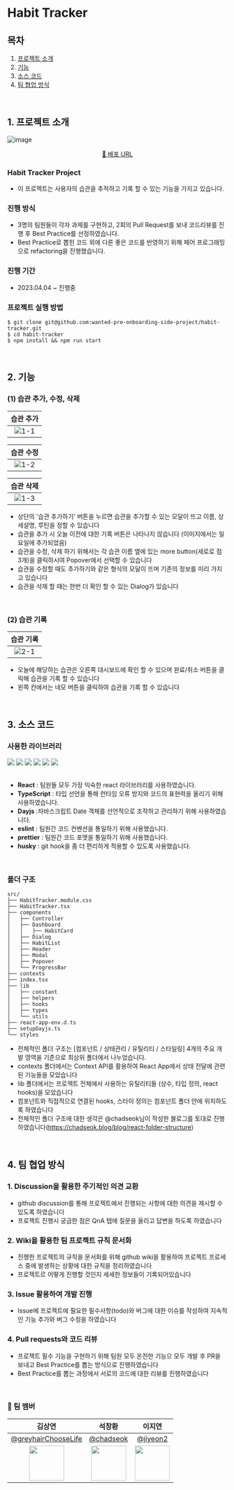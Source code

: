 # Habit Tracker

## 목차

1. [프로젝트 소개](#1-프로젝트-소개)
2. [기능](#2-기능)
3. [소스 코드](#3-소스-코드)
4. [팀 협업 방식](#4-팀-협업-방식)

<br>

## 1. 프로젝트 소개

![image](https://cdn.discordapp.com/attachments/1016940382061346880/1117450756438642718/main-image.png)

<p align="center">
  <a href="http://habit-tracker-project.s3-website.ap-northeast-2.amazonaws.com/">🔗 배포 URL</a>
</p>

### Habit Tracker Project

- 이 프로젝트는 사용자의 습관을 추적하고 기록 할 수 있는 기능을 가지고 있습니다.

### 진행 방식

- 3명의 팀원들이 각자 과제를 구현하고, 2회의 Pull Request를 보내 코드리뷰를 진행 후 Best Practice를 선정하였습니다.
- Best Practice로 뽑힌 코드 외에 다른 좋은 코드를 반영하기 위해 페어 프로그래밍으로 refactoring을 진행했습니다.

### 진행 기간

- 2023.04.04 ~ 진행중

### 프로젝트 실행 방법

```
$ git clone git@github.com:wanted-pre-onboarding-side-project/habit-tracker.git
$ cd habit-tracker
$ npm install && npm run start
```

<br>

## 2. 기능

### (1) 습관 추가, 수정, 삭제

|                                           습관 추가                                            |
| :--------------------------------------------------------------------------------------------: |
| ![1-1](https://cdn.discordapp.com/attachments/1016940382061346880/1117406983188922448/1-1.gif) |

|                                           습관 수정                                            |
| :--------------------------------------------------------------------------------------------: |
| ![1-2](https://cdn.discordapp.com/attachments/1016940382061346880/1117407016814641242/1-2.gif) |

|                                           습관 삭제                                            |
| :--------------------------------------------------------------------------------------------: |
| ![1-3](https://cdn.discordapp.com/attachments/1016940382061346880/1117407044308316230/1-3.gif) |

- 상단의 '습관 추가하기' 버튼을 누르면 습관을 추가할 수 있는 모달이 뜨고 이름, 상세설명, 루틴을 정할 수 있습니다
- 습관을 추가 시 오늘 이전에 대한 기록 버튼은 나타나지 않습니다 (이미지에서는 일요일에 추가되었음)
- 습관을 수정, 삭제 하기 위해서는 각 습관 이름 옆에 있는 more button(세로로 점 3개)을 클릭하시여 Popover에서 선택할 수 있습니다
- 습관을 수정할 때도 추가하기와 같은 형식의 모달이 뜨며 기존의 정보를 미리 가지고 있습니다
- 습관을 삭제 할 때는 한번 더 확인 할 수 있는 Dialog가 있습니다

<br>

### (2) 습관 기록

|                                           습관 기록                                            |
| :--------------------------------------------------------------------------------------------: |
| ![2-1](https://cdn.discordapp.com/attachments/1016940382061346880/1117407061140058143/2-1.gif) |

- 오늘에 해당하는 습관은 오른쪽 대시보드에 확인 할 수 있으며 완료/취소 버튼을 클릭해 습관을 기록 할 수 있습니다
- 왼쪽 칸에서는 네모 버튼을 클릭하여 습관을 기록 할 수 있습니다

<br>

## 3. 소스 코드

### 사용한 라이브러리

<div>
  <img src="https://img.shields.io/badge/React-61DAFB?style=for-the-badge&logo=React&logoColor=white">
  <img src="https://img.shields.io/badge/Typescript-3178C6?style=for-the-badge&logo=Typescript&logoColor=white">
  <img src="https://img.shields.io/badge/Dayjs-FF5F4C?style=for-the-badge&logoColor=white">
  <img src="https://img.shields.io/badge/Prettier-F7B93E?style=for-the-badge&logo=Prettier&logoColor=white"> 
  <img src="https://img.shields.io/badge/ESLint-4B32C3?style=for-the-badge&logo=ESLint&logoColor=white"> 
  <img src="https://img.shields.io/badge/husky-5D4F85?style=for-the-badge&logo=husky&logoColor=white">
</div>
 
<br>

- **React** : 팀원들 모두 가장 익숙한 react 라이브러리를 사용하였습니다.
- **TypeScript** : 타입 선언을 통해 런타임 오류 방지와 코드의 표현력을 올리기 위해 사용하였습니다.
- **Dayjs** :자바스크립트 Date 객체를 선언적으로 조작하고 관리하기 위해 사용하였습니다.
- **eslint** : 팀원간 코드 컨벤션을 통일하기 위해 사용했습니다.
- **prettier** : 팀원간 코드 포맷을 통일하기 위해 사용했습니다.
- **husky** : git hook을 좀 더 편리하게 적용할 수 있도록 사용했습니다.

<br>

### 폴더 구조

```
src/
├── HabitTracker.module.css
├── HabitTracker.tsx
├── components
│   ├── Controller
│   ├── Dashboard
│   │   ├── HabitCard
│   ├── Dialog
│   ├── HabitList
│   ├── Header
│   ├── Modal
│   ├── Popover
│   └── ProgressBar
├── contexts
├── index.tsx
├── lib
│   ├── constant
│   ├── helpers
│   ├── hooks
│   ├── types
│   └── utils
├── react-app-env.d.ts
├── setupDayjs.ts
└── styles
```

- 전체적인 폴더 구조는 [컴포넌트 / 상태관리 / 유틸리티 / 스타일링] 4개의 주요 개발 영역을 기준으로 최상위 폴더에서 나누었습니다.
- contexts 폴더에서는 Context API를 활용하여 React App에서 상태 전달에 관련된 기능들을 모았습니다
- lib 폴더에서는 프로젝트 전체에서 사용하는 유틸리티들 (상수, 타입 정의, react hooks)을 모았습니다
- 컴포넌트와 직접적으로 연결된 hooks, 스타이 정의는 컴포넌트 폴더 안에 위치하도록 하였습니다
- 전체적인 폴더 구조에 대한 생각은 @chadseok님이 작성한 블로그를 토대로 진행하였습니다(https://chadseok.blog/blog/react-folder-structure)

<br>

## 4. 팀 협업 방식

### 1. Discussion을 활용한 주기적인 의견 교환

- github discussion를 통해 프로젝트에서 진행되는 사항에 대한 의견을 제시할 수 있도록 하였습니다
- 프로젝트 진행시 궁금한 점은 QnA 탭에 질문을 올리고 답변을 하도록 하였습니다

### 2. Wiki을 활용한 팀 프로젝트 규칙 문서화

- 진행한 프로젝트의 규칙을 문서화를 위해 github wiki을 활용하여 프로젝트 프로세스 중에 발생하는 상황에 대한 규칙을 정리하였습니다
- 프로젝트르 어떻게 진행할 것인지 세세한 정보들이 기록되어있습니다

### 3. Issue 활용하여 개발 진행

- Issue에 프로젝트에 필요한 필수사항(todo)와 버그에 대한 이슈를 작성하여 지속적인 기능 추가와 버그 수정을 하였습니다

### 4. Pull requests와 코드 리뷰

- 프로젝트 필수 기능을 구현하기 위해 팀원 모두 온전한 기능으 모두 개발 후 PR을 보내고 Best Practice를 뽑는 방식으로 진행하였습니다
- Best Practice를 뽑는 과정에서 서로의 코드에 대한 리뷰를 진행하였습니다

<br>

### 👤 팀 멤버

|                                     김상연                                      |                                석창환                                 |                                이지연                                |
| :-----------------------------------------------------------------------------: | :-------------------------------------------------------------------: | :------------------------------------------------------------------: |
|          [@greyhairChooseLife](https://github.com/greyhairChooseLife)           |               [@chadseok](https://github.com/chadseok)                |                [@jiyeon2](https://github.com/jiyeon2)                |
| <img src="https://avatars.githubusercontent.com/greyhairChooseLife" width="80"> | <img src="https://avatars.githubusercontent.com/chadseok" width="80"> | <img src="https://avatars.githubusercontent.com/jiyeon2" width="80"> |
